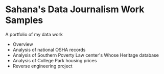 # Sahana's Data Journalism Work Samples
A portfolio of my data work 
  * Overview
  * Analysis of national OSHA records
  * Analysis of Southern Poverty Law center's Whose Heritage database
  * Analysis of College Park housing prices 
  * Reverse engineering project 
 
